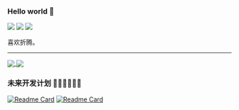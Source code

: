 ### Hello world 👋

![](https://img.shields.io/badge/-Laravel-29beb0?style=flat-square&logo=laravel&labelColor=ffffff&color=red)
![](https://img.shields.io/badge/-Vue.js-29beb0?style=flat-square&logo=vue.js&labelColor=ffffff&color=4FC08D)
![](https://img.shields.io/badge/-TypeScript-e5cd0c?style=flat-square&logo=TypeScript&labelColor=f7df1e&logoColor=000)



喜欢折腾。

***

<a href="https://github.com/anuraghazra/github-readme-stats">
  <img align="center" src="https://github-readme-stats.vercel.app/api?username=fanly&count_private=true&show_icons=true&hide=contribs,prs&theme=vue" />
</a>
<a href="https://github.com/anuraghazra/github-readme-stats">
  <img align="center" src="https://github-readme-stats.vercel.app/api/top-langs/?username=fanly&hide=html&layout=compact" />
</a>

### 未来开发计划 🏳️‍🌈🏳️‍🌈🏳️‍🌈
  
[![Readme Card](https://github-readme-stats.vercel.app/api/pin/?username=fanly&repo=fanlymenu&show_icons=true&theme=prussian)](https://github.com/fanly/fanlymenu)
[![Readme Card](https://github-readme-stats.vercel.app/api/pin/?username=fanly&repo=laravel-awesome&show_icons=true&theme=calm)](https://github.com/fanly/laravel-awesome)
  
